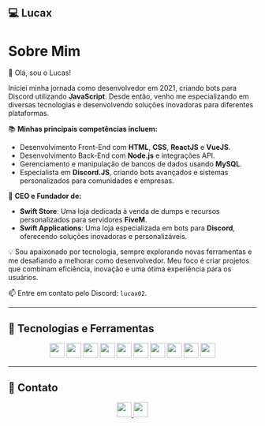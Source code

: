 ## 💻 Lucax  

# Sobre Mim  

👋 Olá, sou o Lucas!  

Iniciei minha jornada como desenvolvedor em 2021, criando bots para Discord utilizando **JavaScript**. Desde então, venho me especializando em diversas tecnologias e desenvolvendo soluções inovadoras para diferentes plataformas.  

📚 **Minhas principais competências incluem:**  
- Desenvolvimento Front-End com **HTML**, **CSS**, **ReactJS** e **VueJS**.  
- Desenvolvimento Back-End com **Node.js** e integrações API.  
- Gerenciamento e manipulação de bancos de dados usando **MySQL**.  
- Especialista em **Discord.JS**, criando bots avançados e sistemas personalizados para comunidades e empresas.  

💼 **CEO e Fundador de:**  
- **Swift Store**: Uma loja dedicada à venda de dumps e recursos personalizados para servidores **FiveM**.  
- **Swift Applications**: Uma loja especializada em bots para **Discord**, oferecendo soluções inovadoras e personalizáveis.  

💡 Sou apaixonado por tecnologia, sempre explorando novas ferramentas e me desafiando a melhorar como desenvolvedor. Meu foco é criar projetos que combinam eficiência, inovação e uma ótima experiência para os usuários.  

📫 Entre em contato pelo Discord: `lucax02`.  

---

## 🧪 Tecnologias e Ferramentas  

<p align="center">
  <img src="https://img.shields.io/badge/JavaScript-%23F7DF1E.svg?style=for-the-badge&logo=javascript&logoColor=black" height="30"/>
  <img src="https://img.shields.io/badge/TypeScript-%23007ACC.svg?style=for-the-badge&logo=typescript&logoColor=white" height="30"/>
  <img src="https://img.shields.io/badge/HTML-%23E34F26.svg?style=for-the-badge&logo=html5&logoColor=white" height="30"/>
  <img src="https://img.shields.io/badge/CSS-%231572B6.svg?style=for-the-badge&logo=css3&logoColor=white" height="30"/>
  <img src="https://img.shields.io/badge/Node.js-%2343853D.svg?style=for-the-badge&logo=node.js&logoColor=white" height="30"/>
  <img src="https://img.shields.io/badge/MySQL-%2300f.svg?style=for-the-badge&logo=mysql&logoColor=white" height="30"/>
  <img src="https://img.shields.io/badge/ReactJS-%2361DAFB.svg?style=for-the-badge&logo=react&logoColor=black" height="30"/>
  <img src="https://img.shields.io/badge/Vue.js-%234FC08D.svg?style=for-the-badge&logo=vue.js&logoColor=white" height="30"/>
  <img src="https://img.shields.io/badge/Git-%23F05033.svg?style=for-the-badge&logo=git&logoColor=white" height="30"/>
  <img src="https://img.shields.io/badge/GitHub-%23181717.svg?style=for-the-badge&logo=github&logoColor=white" height="30"/>
</p>  

---

## 📡 Contato  

<p align="center">
  <a href="mailto:facillucas123@gmail.com">
    <img src="https://img.shields.io/badge/Email-D14836?style=for-the-badge&logo=gmail&logoColor=white" height="30"/>
  </a>
  <a href="https://discord.gg/swiftstore" target="_blank">
    <img src="https://img.shields.io/badge/Discord-7289DA?style=for-the-badge&logo=discord&logoColor=white" height="30"/>
  </a>
</p>  
